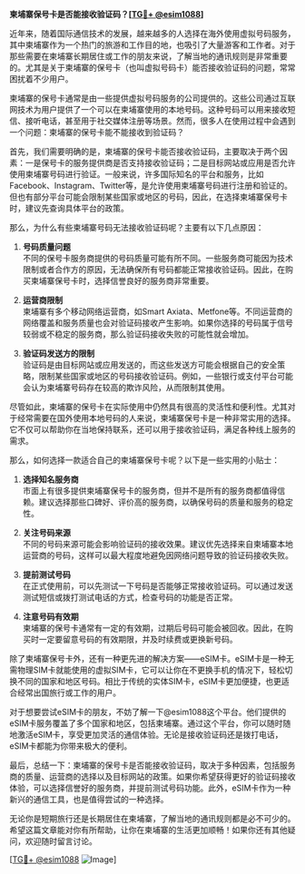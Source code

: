 **柬埔寨保号卡是否能接收验证码？[[TG💪+ @esim1088](https://t.me/s/esim1088)]**

近年来，随着国际通信技术的发展，越来越多的人选择在海外使用虚拟号码服务，其中柬埔寨作为一个热门的旅游和工作目的地，也吸引了大量游客和工作者。对于那些需要在柬埔寨长期居住或工作的朋友来说，了解当地的通讯规则是非常重要的。尤其是关于柬埔寨的保号卡（也叫虚拟号码卡）能否接收验证码的问题，常常困扰着不少用户。

柬埔寨的保号卡通常是由一些提供虚拟号码服务的公司提供的。这些公司通过互联网技术为用户提供了一个可以在柬埔寨使用的本地号码。这种号码可以用来接收短信、接听电话，甚至用于社交媒体注册等场景。然而，很多人在使用过程中会遇到一个问题：柬埔寨的保号卡能不能接收到验证码？

首先，我们需要明确的是，柬埔寨的保号卡能否接收验证码，主要取决于两个因素：一是保号卡的服务提供商是否支持接收验证码；二是目标网站或应用是否允许使用柬埔寨号码进行验证。一般来说，许多国际知名的平台和服务，比如Facebook、Instagram、Twitter等，是允许使用柬埔寨号码进行注册和验证的。但也有部分平台可能会限制某些国家或地区的号码，因此，在选择柬埔寨保号卡时，建议先查询具体平台的政策。

那么，为什么有些柬埔寨号码无法接收验证码呢？主要有以下几点原因：

1. **号码质量问题**  
   不同的保号卡服务商提供的号码质量可能有所不同。一些服务商可能因为技术限制或者合作方的原因，无法确保所有号码都能正常接收验证码。因此，在购买柬埔寨保号卡时，选择信誉良好的服务商非常重要。

2. **运营商限制**  
   柬埔寨有多个移动网络运营商，如Smart Axiata、Metfone等。不同运营商的网络覆盖和服务质量也会对验证码接收产生影响。如果你选择的号码属于信号较弱或不稳定的服务商，那么验证码接收失败的可能性就会增加。

3. **验证码发送方的限制**  
   验证码是由目标网站或应用发送的，而这些发送方可能会根据自己的安全策略，限制某些国家或地区的号码接收验证码。例如，一些银行或支付平台可能会认为柬埔寨号码存在较高的欺诈风险，从而限制其使用。

尽管如此，柬埔寨的保号卡在实际使用中仍然具有很高的灵活性和便利性。尤其对于经常需要在国外使用本地号码的人来说，柬埔寨保号卡是一种非常实用的选择。它不仅可以帮助你在当地保持联系，还可以用于接收验证码，满足各种线上服务的需求。

那么，如何选择一款适合自己的柬埔寨保号卡呢？以下是一些实用的小贴士：

1. **选择知名服务商**  
   市面上有很多提供柬埔寨保号卡的服务商，但并不是所有的服务商都值得信赖。建议选择那些口碑好、评价高的服务商，以确保号码的质量和服务的稳定性。

2. **关注号码来源**  
   不同的号码来源可能会影响验证码的接收效果。建议优先选择来自柬埔寨本地运营商的号码，这样可以最大程度地避免因网络问题导致的验证码接收失败。

3. **提前测试号码**  
   在正式使用前，可以先测试一下号码是否能够正常接收验证码。可以通过发送测试短信或拨打测试电话的方式，检查号码的功能是否正常。

4. **注意号码有效期**  
   柬埔寨的保号卡通常有一定的有效期，过期后号码可能会被回收。因此，在购买时一定要留意号码的有效期限，并及时续费或更换新号码。

除了柬埔寨保号卡外，还有一种更先进的解决方案——eSIM卡。eSIM卡是一种无需物理SIM卡就能使用的虚拟SIM卡，它可以让你在不更换手机的情况下，轻松切换不同的国家和地区号码。相比于传统的实体SIM卡，eSIM卡更加便捷，也更适合经常出国旅行或工作的用户。

对于想要尝试eSIM卡的朋友，不妨了解一下@esim1088这个平台。他们提供的eSIM卡服务覆盖了多个国家和地区，包括柬埔寨。通过这个平台，你可以随时随地激活eSIM卡，享受更加灵活的通信体验。无论是接收验证码还是拨打电话，eSIM卡都能为你带来极大的便利。

最后，总结一下：柬埔寨的保号卡是否能接收验证码，取决于多种因素，包括服务商的质量、运营商的选择以及目标网站的政策。如果你希望获得更好的验证码接收体验，可以选择信誉好的服务商，并提前测试号码功能。此外，eSIM卡作为一种新兴的通信工具，也是值得尝试的一种选择。

无论你是短期旅行还是长期居住在柬埔寨，了解当地的通讯规则都是必不可少的。希望这篇文章能对你有所帮助，让你在柬埔寨的生活更加顺畅！如果你还有其他疑问，欢迎随时留言讨论。

[[TG💪+ @esim1088](https://t.me/s/esim1088) ![Image](https://i.postimg.cc/4NQfJmqS/Snipaste-2025-05-13-00-14-12.png)]